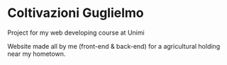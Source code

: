 # Coltivazioni Guglielmo
Project for my web developing course at Unimi

Website made all by me (front-end & back-end) for a agricultural holding near my hometown.
